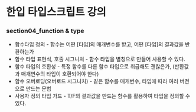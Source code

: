 # 한입 타입스크립트 강의

### section04_function & type

- 함수타입 정의 - 함수는 어떤 [타입]의 매개변수를 받고, 어떤 [타입]의 결과값을 반환하는가
- 함수 타입 표현식, 호출 시그니처 - 함수 타입을 별칭으로 만들어 사용할 수 있다.
- 함수 타입의 호환성 - 특정 함수를 다른 함수 타입으로 취급해도 괜찮은가, (반환값과 매개변수의 타입이 호환되어야 한다)
- 함수 오버로딩(오버로드 시그니처) - 같은 함수를 매개변수, 타입에 따라 여러 버전으로 만드는 문법
- 사용자 정의 타입 가드 - T/F의 결과값을 만드는 함수를 활용하여 타입을 정의할 수 있다.
